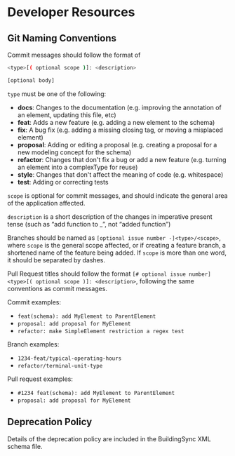 # Developer Resources

## Git Naming Conventions

Commit messages should follow the format of


```bash
<type>[( optional scope )]: <description>

[optional body]
```

`type` must be one of the following:

- **docs**: Changes to the documentation (e.g. improving the annotation of an element, updating this file, etc)
- **feat**: Adds a new feature (e.g. adding a new element to the schema)
- **fix**: A bug fix (e.g. adding a missing closing tag, or moving a misplaced element)
- **proposal**: Adding or editing a proposal (e.g. creating a proposal for a new modeling concept for the schema)
- **refactor**: Changes that don't fix a bug or add a new feature (e.g. turning an element into a complexType for reuse)
- **style**: Changes that don't affect the meaning of code (e.g. whitespace)
- **test**: Adding or correcting tests

`scope` is optional for commit messages, and should indicate the general area of the application affected.

`description` is a short description of the changes in imperative present tense (such as “add function to _”, not “added function”)

Branches should be named as `[optional issue number -]<type>/<scope>`, where `scope` is the general scope affected, or if creating a feature branch, a shortened name of the feature being added. If `scope` is more than one word, it should be separated by dashes.

Pull Request titles should follow the format `[# optional issue number] <type>[( optional scope )]: <description>`, following the same conventions as commit messages.

Commit examples:

- `feat(schema): add MyElement to ParentElement`
- `proposal: add proposal for MyElement`
- `refactor: make SimpleElement restriction a regex test`

Branch examples:

- `1234-feat/typical-operating-hours`
- `refactor/terminal-unit-type`

Pull request examples:

- `#1234 feat(schema): add MyElement to ParentElement`
- `proposal: add proposal for MyElement`

## Deprecation Policy

Details of the deprecation policy are included in the BuildingSync XML schema file.
